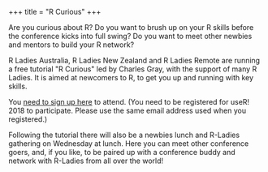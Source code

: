 +++
title = "R Curious"
+++

Are you curious about R? Do you want to brush up on your R skills before the conference kicks into full swing? Do you want to meet other newbies and mentors to build your R network?

R Ladies Australia, R Ladies New Zealand and R Ladies Remote are running a free tutorial "R Curious" led by Charles Gray, with the support of many R Ladies. It is aimed at newcomers to R, to get you up and running with key skills. 

You [need to sign up here](https://goo.gl/forms/k3FqgLd7RRnnaKT43) to attend. (You need to be registered for useR! 2018 to participate. Please use the same email address used when you registered.)

Following the tutorial there will also be a newbies lunch and R-Ladies gathering on Wednesday at lunch. Here you can meet other conference goers, and, if you like, to be paired up with a conference buddy and network with R-Ladies from all over the world!

